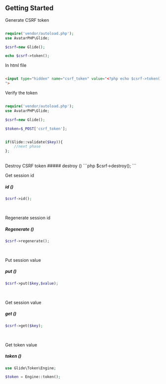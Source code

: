 ## Getting Started

Generate CSRF token 

```php 

require('vendor/autoload.php');
use AvatarPHP\Glide;

$csrf=new Glide();

echo $csrf->token(); 

  ```

In html file


```html 

<input type="hidden" name="csrf_token" value="<?php echo $csrf->token(); ?> 
">

  ```


Verify the token

```php 

require('vendor/autoload.php');
use AvatarPHP\Glide;

$csrf=new Glide();

$token=$_POST['csrf_token'];


if(Glide::validate($key)){
    //next phase
};

  ```
  <br>
Destroy CSRF token
##### destroy ()
```php
$csrf->destroy();
```
<br>

Get session id
##### id ()

```php
$csrf->id();
```
<br>

Regenerate session id
##### Regenerate ()

```php
$csrf->regenerate();
```

<br>

Put session value
##### put ()

```php
$csrf->put($key,$value);
```
<br>

Get session value
##### get ()

```php
$csrf->get($key);
```
<br>

Get token value
##### token ()
```php
use Glide\Token\Engine;

$token = Engine::token();
```




